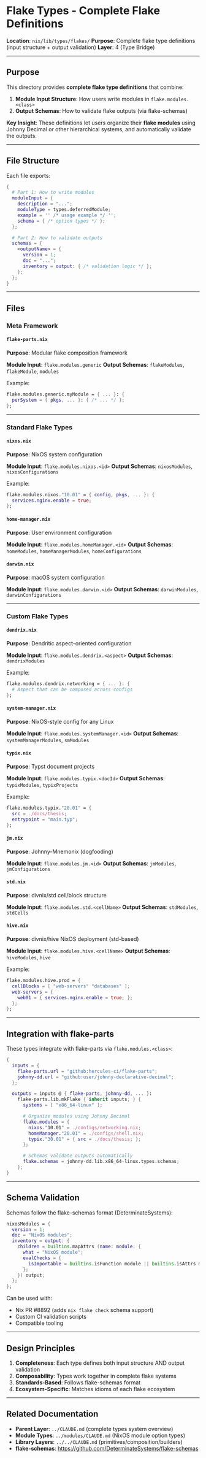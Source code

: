 # Flake Types - Complete Flake Definitions

**Location**: `nix/lib/types/flakes/`
**Purpose**: Complete flake type definitions (input structure + output validation)
**Layer**: 4 (Type Bridge)

---

## Purpose

This directory provides **complete flake type definitions** that combine:

1. **Module Input Structure**: How users write modules in `flake.modules.<class>`
2. **Output Schemas**: How to validate flake outputs (via flake-schemas)

**Key Insight**: These definitions let users organize their **flake modules** using Johnny Decimal or other hierarchical systems, and automatically validate the outputs.

---

## File Structure

Each file exports:

```nix
{
  # Part 1: How to write modules
  moduleInput = {
    description = "...";
    moduleType = types.deferredModule;
    example = '' /* usage example */ '';
    schema = { /* option types */ };
  };

  # Part 2: How to validate outputs
  schemas = {
    <outputName> = {
      version = 1;
      doc = "...";
      inventory = output: { /* validation logic */ };
    };
  };
}
```

---

## Files

### Meta Framework

#### `flake-parts.nix`
**Purpose**: Modular flake composition framework

**Module Input**: `flake.modules.generic`
**Output Schemas**: `flakeModules`, `flakeModule`, `modules`

Example:
```nix
flake.modules.generic.myModule = { ... }: {
  perSystem = { pkgs, ... }: { /* ... */ };
};
```

---

### Standard Flake Types

#### `nixos.nix`
**Purpose**: NixOS system configuration

**Module Input**: `flake.modules.nixos.<id>`
**Output Schemas**: `nixosModules`, `nixosConfigurations`

Example:
```nix
flake.modules.nixos."10.01" = { config, pkgs, ... }: {
  services.nginx.enable = true;
};
```

#### `home-manager.nix`
**Purpose**: User environment configuration

**Module Input**: `flake.modules.homeManager.<id>`
**Output Schemas**: `homeModules`, `homeManagerModules`, `homeConfigurations`

#### `darwin.nix`
**Purpose**: macOS system configuration

**Module Input**: `flake.modules.darwin.<id>`
**Output Schemas**: `darwinModules`, `darwinConfigurations`

---

### Custom Flake Types

#### `dendrix.nix`
**Purpose**: Dendritic aspect-oriented configuration

**Module Input**: `flake.modules.dendrix.<aspect>`
**Output Schemas**: `dendrixModules`

Example:
```nix
flake.modules.dendrix.networking = { ... }: {
  # Aspect that can be composed across configs
};
```

#### `system-manager.nix`
**Purpose**: NixOS-style config for any Linux

**Module Input**: `flake.modules.systemManager.<id>`
**Output Schemas**: `systemManagerModules`, `smModules`

#### `typix.nix`
**Purpose**: Typst document projects

**Module Input**: `flake.modules.typix.<docId>`
**Output Schemas**: `typixModules`, `typixProjects`

Example:
```nix
flake.modules.typix."20.01" = {
  src = ./docs/thesis;
  entrypoint = "main.typ";
};
```

#### `jm.nix`
**Purpose**: Johnny-Mnemonix (dogfooding)

**Module Input**: `flake.modules.jm.<id>`
**Output Schemas**: `jmModules`, `jmConfigurations`

#### `std.nix`
**Purpose**: divnix/std cell/block structure

**Module Input**: `flake.modules.std.<cellName>`
**Output Schemas**: `stdModules`, `stdCells`

#### `hive.nix`
**Purpose**: divnix/hive NixOS deployment (std-based)

**Module Input**: `flake.modules.hive.<cellName>`
**Output Schemas**: `hiveModules`, `hive`

Example:
```nix
flake.modules.hive.prod = {
  cellBlocks = [ "web-servers" "databases" ];
  web-servers = {
    web01 = { services.nginx.enable = true; };
  };
};
```

---

## Integration with flake-parts

These types integrate with flake-parts via `flake.modules.<class>`:

```nix
{
  inputs = {
    flake-parts.url = "github:hercules-ci/flake-parts";
    johnny-dd.url = "github:user/johnny-declarative-decimal";
  };

  outputs = inputs @ { flake-parts, johnny-dd, ... }:
    flake-parts.lib.mkFlake { inherit inputs; } {
      systems = [ "x86_64-linux" ];

      # Organize modules using Johnny Decimal
      flake.modules = {
        nixos."10.01" = ./configs/networking.nix;
        homeManager."20.01" = ./configs/shell.nix;
        typix."30.01" = { src = ./docs/thesis; };
      };

      # Schemas validate outputs automatically
      flake.schemas = johnny-dd.lib.x86_64-linux.types.schemas;
    };
}
```

---

## Schema Validation

Schemas follow the flake-schemas format (DeterminateSystems):

```nix
nixosModules = {
  version = 1;
  doc = "NixOS modules";
  inventory = output: {
    children = builtins.mapAttrs (name: module: {
      what = "NixOS module";
      evalChecks = {
        isImportable = builtins.isFunction module || builtins.isAttrs module;
      };
    }) output;
  };
};
```

Can be used with:
- Nix PR #8892 (adds `nix flake check` schema support)
- Custom CI validation scripts
- Compatible tooling

---

## Design Principles

1. **Completeness**: Each type defines both input structure AND output validation
2. **Composability**: Types work together in complete flake systems
3. **Standards-Based**: Follows flake-schemas format
4. **Ecosystem-Specific**: Matches idioms of each flake ecosystem

---

## Related Documentation

- **Parent Layer**: `../CLAUDE.md` (complete types system overview)
- **Module Types**: `../modules/CLAUDE.md` (NixOS module option types)
- **Library Layers**: `../../CLAUDE.md` (primitives/composition/builders)
- **flake-schemas**: https://github.com/DeterminateSystems/flake-schemas
